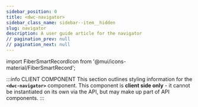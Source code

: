 ```yaml
---
sidebar_position: 0
title: <dwc-navigator>
sidebar_class_name: sidebar--item__hidden
slug: navigator
description: A user guide article for the navigator
// pagination_prev: null
// pagination_next: null
---
```


import FiberSmartRecordIcon from '@mui/icons-material/FiberSmartRecord';

<DocChip chip='shadow' />

:::info CLIENT COMPONENT
This section outlines styling information for the **`<dwc-navigator>`** component. This component is **client side only** - it cannot be instantiated on its own via the API, but may make up part of API components.
:::

<TableBuilder name="dwc-navigator" />

